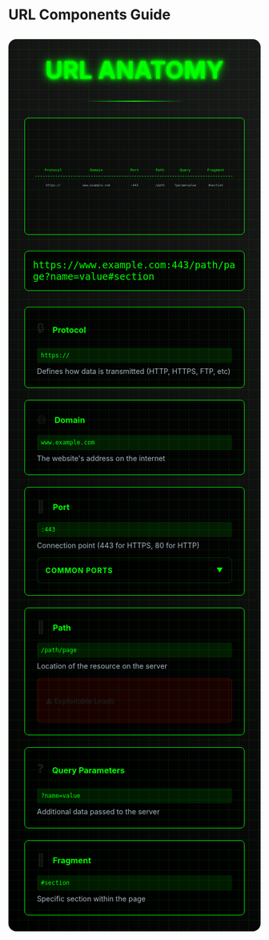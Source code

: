 # URL Components Guide

<div class="url-container">
  <div class="cyber-grid"></div>
  
  <div class="url-header">
    <h1 class="neon-text">URL ANATOMY</h1>
    <div class="cyber-line"></div>
  </div>

  <div class="url-diagram">
    <div class="diagram-container">
      <svg viewBox="0 0 800 200" class="url-svg">
        <!-- Protocol -->
        <g class="protocol-group">
          <path d="M10,100 L150,100" class="connector"/>
          <text x="80" y="80" class="label">Protocol</text>
          <text x="80" y="140" class="value">https://</text>
        </g>
        <!-- Domain -->
        <g class="domain-group">
          <path d="M150,100 L350,100" class="connector"/>
          <text x="250" y="80" class="label">Domain</text>
          <text x="250" y="140" class="value">www.example.com</text>
        </g>
        <!-- Port -->
        <g class="port-group">
          <path d="M350,100 L450,100" class="connector"/>
          <text x="400" y="80" class="label">Port</text>
          <text x="400" y="140" class="value">:443</text>
        </g>
        <!-- Path -->
        <g class="path-group">
          <path d="M450,100 L550,100" class="connector"/>
          <text x="500" y="80" class="label">Path</text>
          <text x="500" y="140" class="value">/path</text>
        </g>
        <!-- Query -->
        <g class="query-group">
          <path d="M550,100 L650,100" class="connector"/>
          <text x="600" y="80" class="label">Query</text>
          <text x="600" y="140" class="value">?param=value</text>
        </g>
        <!-- Fragment -->
        <g class="fragment-group">
          <path d="M650,100 L790,100" class="connector"/>
          <text x="720" y="80" class="label">Fragment</text>
          <text x="720" y="140" class="value">#section</text>
        </g>
      </svg>
    </div>
  </div>
  <div class="url-components">
    <div class="url-display">
      <code>https://www.example.com:443/path/page?name=value#section</code>
    </div>
    <div class="components-grid">
      <div class="component-card">
        <div class="component-header">
          <span class="component-icon">🔒</span>
          <h3>Protocol</h3>
        </div>
        <div class="component-content">
          <code>https://</code>
          <p>Defines how data is transmitted (HTTP, HTTPS, FTP, etc)</p>
        </div>
      </div>
      <div class="component-card">
        <div class="component-header">
          <span class="component-icon">🌐</span>
          <h3>Domain</h3>
        </div>
        <div class="component-content">
          <code>www.example.com</code>
          <p>The website's address on the internet</p>
        </div>
      </div>
      <div class="component-card">
        <div class="component-header">
          <span class="component-icon">🔌</span>
          <h3>Port</h3>
        </div>
        <div class="component-content">
          <code>:443</code>
          <p>Connection point (443 for HTTPS, 80 for HTTP)</p>
          <details class="ports-callout">
            <summary>
              <h4>Common Ports <span class="expand-icon">▼</span></h4>
            </summary>
            <div class="ports-grid">
              <div class="port-item">
                <span class="port">21</span>
                <span class="service">FTP</span>
              </div>
              <div class="port-item">
                <span class="port">22</span>
                <span class="service">SSH</span>
              </div>
              <div class="port-item">
                <span class="port">25</span>
                <span class="service">SMTP</span>
              </div>
              <div class="port-item">
                <span class="port">53</span>
                <span class="service">DNS</span>
              </div>
              <div class="port-item">
                <span class="port">80</span>
                <span class="service">HTTP</span>
              </div>
              <div class="port-item">
                <span class="port">110</span>
                <span class="service">POP3</span>
              </div>
              <div class="port-item">
                <span class="port">143</span>
                <span class="service">IMAP</span>
              </div>
              <div class="port-item">
                <span class="port">443</span>
                <span class="service">HTTPS</span>
              </div>
              <div class="port-item">
                <span class="port">3306</span>
                <span class="service">MySQL</span>
              </div>
              <div class="port-item">
                <span class="port">5432</span>
                <span class="service">PostgreSQL</span>
              </div>
            </div>
          </details>
        </div>
      </div>
      <div class="component-card">
        <div class="component-header">
          <span class="component-icon">📁</span>
          <h3>Path</h3>
        </div>
        <div class="component-content">
          <code>/path/page</code>
          <p>Location of the resource on the server</p>
          <details class="paths-callout">
            <summary>
              <h4>⚠ Exploitable Leads</h4>
            </summary>
            <div class="paths-grid">
              <div class="path-item">
                <span class="path">/admin</span>
                <span class="risk">Admin Panels</span>
              </div>
              <div class="path-item">
                <span class="path">/backup</span>
                <span class="risk">Backup Files</span>
              </div>
              <div class="path-item">
                <span class="path">/config</span>
                <span class="risk">Configuration Files</span>
              </div>
              <div class="path-item">
                <span class="path">/install</span>
                <span class="risk">Installation Scripts</span>
              </div>
              <div class="path-item">
                <span class="path">/phpmyadmin</span>
                <span class="risk">Database Admin</span>
              </div>
              <div class="path-item">
                <span class="path">/wp-admin</span>
                <span class="risk">WordPress Admin</span>
              </div>
              <div class="path-item">
                <span class="path">/api</span>
                <span class="risk">API Endpoints</span>
              </div>
              <div class="path-item">
                <span class="path">/debug</span>
                <span class="risk">Debug Information</span>
              </div>
            </div>
          </details>
        </div>
      </div>
      <div class="component-card">
        <div class="component-header">
          <span class="component-icon">❓</span>
          <h3>Query Parameters</h3>
        </div>
        <div class="component-content">
          <code>?name=value</code>
          <p>Additional data passed to the server</p>
        </div>
      </div>
      <div class="component-card">
        <div class="component-header">
          <span class="component-icon">🔖</span>
          <h3>Fragment</h3>
        </div>
        <div class="component-content">
          <code>#section</code>
          <p>Specific section within the page</p>
        </div>
      </div>
    </div>
  </div>
</div>

<style>
.url-container {
  position: relative;
  padding: 2rem;
  background: linear-gradient(45deg, #000, #1a1a1a);
  border-radius: 1rem;
  margin: 2rem 0;
  overflow: hidden;
}

.cyber-grid {
  position: absolute;
  top: 0;
  left: 0;
  right: 0;
  bottom: 0;
  background: 
    linear-gradient(90deg, rgba(0, 255, 0, 0.1) 1px, transparent 1px),
    linear-gradient(rgba(0, 255, 0, 0.1) 1px, transparent 1px);
  background-size: 20px 20px;
  animation: gridScroll 20s linear infinite;
  pointer-events: none;
}

.url-header {
  text-align: center;
  margin-bottom: 2rem;
  position: relative;
  z-index: 1;
}

.neon-text {
  font-size: 3rem;
  color: #00ff00;
  text-shadow: 
    0 0 5px #00ff00,
    0 0 10px #00ff00,
    0 0 20px #00ff00;
  margin: 0;
}

.cyber-line {
  height: 2px;
  background: linear-gradient(90deg, transparent, #00ff00, transparent);
  margin: 2rem auto;
  width: 200px;
}

.url-display {
  background: rgba(0, 0, 0, 0.8);
  padding: 1rem;
  border-radius: 0.5rem;
  border: 1px solid #00ff00;
  margin-bottom: 2rem;
  overflow-x: auto;
  white-space: nowrap;
}

.url-display code {
  color: #00ff00;
  font-family: monospace;
  font-size: 1.2rem;
}

.components-grid {
  display: grid;
  grid-template-columns: repeat(auto-fit, minmax(250px, 1fr));
  gap: 1.5rem;
}

.component-card {
  background: rgba(0, 0, 0, 0.8);
  border: 1px solid #00ff00;
  border-radius: 0.5rem;
  padding: 1.5rem;
  transition: all 0.3s ease;
}

.component-card:hover {
  transform: translateY(-5px);
  box-shadow: 0 0 20px rgba(0, 255, 0, 0.2);
}

.component-header {
  display: flex;
  align-items: center;
  gap: 1rem;
  margin-bottom: 1rem;
}

.component-icon {
  font-size: 1.5rem;
}

.component-header h3 {
  margin: 0;
  color: #00ff00;
}

.component-content code {
  display: block;
  background: rgba(0, 255, 0, 0.1);
  padding: 0.5rem;
  border-radius: 0.25rem;
  margin-bottom: 0.5rem;
  color: #00ff00;
  font-family: monospace;
}

.component-content p {
  margin: 0;
  color: #a8b2c3;
  font-size: 0.9rem;
}

.ports-callout {
  margin-top: 1rem;
  padding: 1rem;
  background: rgba(0, 0, 0, 0.3);
  border-radius: 0.5rem;
  border: 1px solid rgba(0, 255, 0, 0.2);
  cursor: pointer;
  transition: all 0.3s ease;
}

.ports-callout:hover {
  border-color: rgba(0, 255, 0, 0.4);
  background: rgba(0, 0, 0, 0.4);
}

.ports-callout summary {
  list-style: none;
}

.ports-callout summary::-webkit-details-marker {
  display: none;
}

.ports-callout summary h4 {
  display: flex;
  align-items: center;
  justify-content: space-between;
  margin: 0;
}

.expand-icon {
  font-size: 0.8rem;
  transition: transform 0.3s ease;
}

.ports-callout[open] .expand-icon {
  transform: rotate(180deg);
}

.ports-grid {
  margin-top: 1rem;
}

.ports-callout h4 {
  margin: 0 0 1rem 0;
  color: #00ff00;
  font-size: 0.9rem;
  text-transform: uppercase;
  letter-spacing: 1px;
}

.ports-grid {
  display: grid;
  grid-template-columns: repeat(auto-fit, minmax(100px, 1fr));
  gap: 0.5rem;
}

.port-item {
  display: flex;
  flex-direction: column;
  align-items: center;
  padding: 0.5rem;
  background: rgba(0, 0, 0, 0.3);
  border-radius: 0.25rem;
  border: 1px solid rgba(0, 255, 0, 0.1);
}

.port-item .port {
  color: #00ff00;
  font-family: monospace;
  font-weight: bold;
}

.port-item .service {
  color: #a8b2c3;
  font-size: 0.8rem;
  margin-top: 0.25rem;
}

.paths-callout {
  margin-top: 1rem;
  padding: 1rem;
  background: rgba(255, 0, 0, 0.1);
  border-radius: 0.5rem;
  border: 1px solid rgba(255, 0, 0, 0.2);
  cursor: pointer;
  transition: all 0.3s ease;
}

.paths-callout:hover {
  border-color: rgba(255, 0, 0, 0.4);
  background: rgba(255, 0, 0, 0.15);
}

.paths-callout summary {
  list-style: none;
}

.paths-callout summary::-webkit-details-marker {
  display: none;
}

.paths-grid {
  display: grid;
  grid-template-columns: repeat(auto-fit, minmax(150px, 1fr));
  gap: 0.5rem;
  margin-top: 1rem;
}

.path-item {
  display: flex;
  flex-direction: column;
  padding: 0.5rem;
  background: rgba(0, 0, 0, 0.3);
  border-radius: 0.25rem;
  border: 1px solid rgba(255, 0, 0, 0.1);
}

.path-item .path {
  color: #ff0000;
  font-family: monospace;
  font-weight: bold;
}

.path-item .risk {
  color: #ff9999;
  font-size: 0.8rem;
  margin-top: 0.25rem;
}

/* URL Diagram Styles */
.url-diagram {
  margin: 2rem 0;
  padding: 1rem;
  background: rgba(0, 0, 0, 0.3);
  border-radius: 0.5rem;
  border: 1px solid #00ff00;
}

.diagram-container {
  width: 100%;
  overflow-x: auto;
}

.url-svg {
  width: 100%;
  height: auto;
  min-height: 200px;
}

.connector {
  stroke: #00ff00;
  stroke-width: 2;
  stroke-dasharray: 5,5;
}

.label {
  fill: #00ff00;
  font-size: 14px;
  text-anchor: middle;
  font-family: monospace;
}

.value {
  fill: #a8b2c3;
  font-size: 12px;
  text-anchor: middle;
  font-family: monospace;
}

/* Hover effects for diagram groups */
.protocol-group:hover,
.domain-group:hover,
.port-group:hover,
.path-group:hover,
.query-group:hover,
.fragment-group:hover {
  .connector { stroke: #00e5ff; }
  .label { fill: #00e5ff; }
  .value { fill: #ffffff; }
}

@keyframes gridScroll {
  0% { transform: translate(0, 0); }
  100% { transform: translate(20px, 20px); }
}
</style>